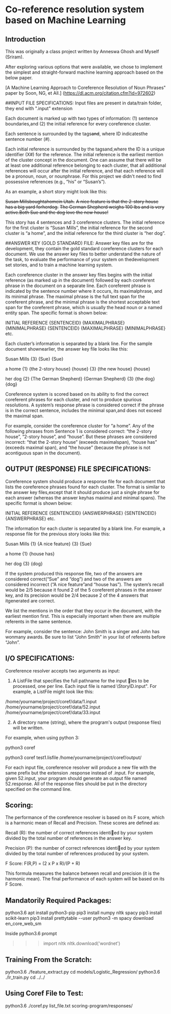 # Co-reference resolution system based on Machine Learning

## Introduction
This was originally a class project written by Anneswa Ghosh and Myself (Sriram).

After exploring various options that were available, we chose to implement the simplest and straight-forward machine learning approach based on the below paper.

[A Machine Learning Approach to Coreference Resolution of Noun Phrases" paper by Soon, NG, et All.] (https://dl.acm.org/citation.cfm?id=972602)

##INPUT FILE SPECIFICATIONS:
Input files are present in data/train folder, they end with ".input" extension

Each document is marked up with two types of information:
	(1) sentence boundaries,and 
	(2) the initial reference for every coreference cluster.

Each sentence is surrounded by the tags<S ID=“#”>and</S>, where ID indicatesthe sentence number (#).

Each initial reference is surrounded by the tags<COREF ID=“X#”>and</COREF>,where the ID is a unique identifier (X#) for the reference. The initial reference is the earliest mention of the cluster concept in the document. One can assume that there will be at least one additional reference belonging to each cluster, that all additional references will occur after the initial reference, and that each reference will be a pronoun, noun, or nounphrase. For this project we didn't need to find possessive references (e.g., “his” or “Susan’s”).

As an example, a short story might look like this:

<S ID=“0”><COREF ID=“X0”>Susan Mills</COREF>bought<COREF ID=“X1”>ahome</COREF>in Utah.</S>
<S ID=“1”>A nice feature is that the 2-story house has a big yard for<COREF ID=“X2”>herdog</COREF>.</S>
<S ID=“2”>The German Shepherd weighs 100 lbs and is very active.</S><S ID=“3”>Both Sue and the dog love the new house!</S>

This story has 4 sentences and 3 coreference clusters. The initial reference for the first cluster is “Susan Mills”, the initial reference for the second cluster is “a home”, and the initial reference for the third cluster is “her dog”.

##ANSWER KEY (GOLD STANDARD) FILE:
Answer key files are for the development, they contain the gold standard coreference clusters for each document. We use the answer key files to better understand the nature of the task, to evaluate the performance of your system on thedevelopment set stories, and to train a machine learning system. 

Each coreference cluster in the answer key files begins with the initial reference (as marked up in the document) followed by each coreferent phrase in the document on a separate line. Each coreferent phrase is indicated by the sentence number where it occurs, its maximalphrase, and its minimal phrase. The maximal phrase is the full text span for the coreferent phrase, and the minimal phrase is the shortest acceptable text span for the coreferent phrase, which is usually the head noun or a named entity span. The specific format is shown below:

INITIAL REFERENCE
{SENTENCEID} {MAXIMALPHRASE} {MINIMALPHRASE}
{SENTENCEID} {MAXIMALPHRASE} {MINIMALPHRASE}
etc.

Each cluster’s information is separated by a blank line. For the sample document shownearlier, the answer key file looks like this:

<COREF ID=“X0”>Susan Mills</COREF>
{3} {Sue} {Sue}

<COREF ID=“X1”>a home</COREF>
{1} {the 2-story house} {house}
{3} {the new house} {house}

<COREF ID=“X2”>her dog</COREF>
{2} {The German Shepherd} {German Shepherd}
{3} {the dog} {dog}

Coreference system is scored based on its ability to find the correct coreferent phrases for each cluster, and not to produce spurious resolutions. A system’s response phrase is considered correct if the phrase is in the correct sentence, includes the minimal span,and does not exceed the maximal span.

For example, consider the coreference cluster for “a home”. Any of the following phrases from Sentence 1 is considered correct: “the 2-story house”, “2-story house”, and “house”. But these phrases are considered incorrect: “that the 2-story house” (exceeds maximalspan), “house has” (exceeds maximal span), and “the house” (because the phrase is not acontiguous span in the document).

OUTPUT (RESPONSE) FILE SPECIFICATIONS:
-------------------------------------
Coreference system should produce a response file for each document that lists the coreference phrases found for each cluster. The format is similar to the answer key files,except that it should produce just a single phrase for each answer (whereas the answer keyhas maximal and minimal spans). The specific format is shown below:

INITIAL REFERENCE
{SENTENCEID} {ANSWERPHRASE}
{SENTENCEID} {ANSWERPHRASE}
etc.

The information for each cluster is separated by a blank line. For example, a response file for the previous story looks like this:

<COREF ID=“X0”>Susan Mills</COREF>
{1} {A nice feature}
{3} {Sue}

<COREF ID=“X1”>a home</COREF>
{1} {house has}

<COREF ID=“X2”>her dog</COREF>
{3} {dog}

If the system produced this response file, two of the answers are considered correct(“Sue” and “dog”) and two of the answers are considered incorrect (“A nice feature”and “house has”). The system’s recall would be 2/5 because it found 2 of the 5 coreferent phrases in the answer key, and its precision would be 2/4 because 2 of the 4 answers that itgenerated are correct.

We list the mentions in the order that they occur in the document, with the earliest mention first. This is especially important when there are multiple referents in the same sentence.

For example, consider the sentence: John Smith is a singer and John has wonmany awards.
Be sure to list “John Smith” in your list of referents before “John”.

I/O SPECIFICATIONS:
-------------------
Coreference resolver accepts two arguments as input:
1. A ListFile that specifies the full pathname for the input les to be processed, one per line. Each input file is named \StoryID.input". For example, a ListFile might look like this:

/home/yourname/project/coref/data/1.input
/home/yourname/project/coref/data/52.input
/home/yourname/project/coref/data/33.input

2. A directory name (string), where the program's output (response files) will be written.

For example, when using python 3:

python3 coref <ListFile> <ResponseDir>

python3 coref test1.lisfile /home/yourname/project/coref/output/

For each input file, coreference resolver will produce a new file with the same prefix but the extension .response instead of .input.
For example, given 52.input, your program should generate an output file named 52.response. All of the response files should be put in the directory specified on the command line.

Scoring:
---------
The performance of the coreference resolver is based on its F score, which is a harmonic mean of Recall and Precision.
These scores are defined as:

Recall (R): the number of correct references identied by your system divided by the total number of references in the answer key.

Precision (P): the number of correct references identied by your system divided by the total number of references produced by your system.

F Score: F(R,P) = (2 x P x R)/(P + R)

This formula measures the balance between recall and precision (it is the harmonic mean).
The final performance of each system will be based on its F Score.

Mandatorily Required Packages:
------------------------------
python3.6
apt install python3-pip
pip3 install numpy nltk spacy
pip3 install scikit-learn
pip3 install prettytable --user
python3 -m spacy download en_core_web_sm

Inside python3.6 prompt
>>> import nltk
>>> nltk.download('wordnet')

Training From the Scratch:
-----------------------------
python3.6 ./feature_extract.py
cd models/Logistic_Regression/
python3.6 ./lr_train.py
cd ../../

Using Coref File to Test:
--------------------------
python3.6 ./coref.py list_file.txt scoring-program/responses/
